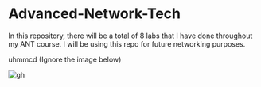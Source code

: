 # Advanced-Network-Tech
In this repository, there will be a total of 8 labs that I have done throughout my ANT course. I will be using this repo for future networking purposes. 

uhmmcd
(Ignore the image below)

![gh](https://raw.githubusercontent.com/ndriannazriel04/Advanced-Network-Tech/main/obsidian/images1732514612000psfpne.png)
